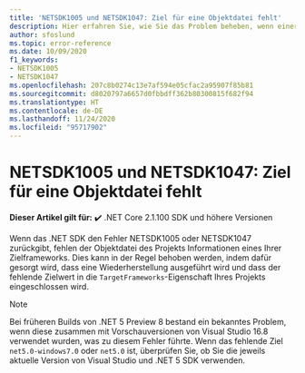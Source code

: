 ```yaml
---
title: 'NETSDK1005 und NETSDK1047: Ziel für eine Objektdatei fehlt'
description: Hier erfahren Sie, wie Sie das Problem beheben, wenn einer Objektdatei ein Ziel fehlt.
author: sfoslund
ms.topic: error-reference
ms.date: 10/09/2020
f1_keywords:
- NETSDK1005
- NETSDK1047
ms.openlocfilehash: 207c8b0274c13e7af594e05cfac2a95907f85b81
ms.sourcegitcommit: d8020797a6657d0fbbdff362b80300815f682f94
ms.translationtype: HT
ms.contentlocale: de-DE
ms.lasthandoff: 11/24/2020
ms.locfileid: "95717902"
---
```

# <a name="netsdk1005-and-netsdk1047-asset-file-is-missing-target"></a>NETSDK1005 und NETSDK1047: Ziel für eine Objektdatei fehlt

**Dieser Artikel gilt für:** ✔️ .NET Core 2.1.100 SDK und höhere Versionen

Wenn das .NET SDK den Fehler NETSDK1005 oder NETSDK1047 zurückgibt, fehlen der Objektdatei des Projekts Informationen eines Ihrer Zielframeworks. Dies kann in der Regel behoben werden, indem dafür gesorgt wird, dass eine Wiederherstellung ausgeführt wird und dass der fehlende Zielwert in die `TargetFrameworks`-Eigenschaft Ihres Projekts eingeschlossen wird.

> [!NOTE]
> Bei früheren Builds von .NET 5 Preview 8 bestand ein bekanntes Problem, wenn diese zusammen mit Vorschauversionen von Visual Studio 16.8 verwendet wurden, was zu diesem Fehler führte. Wenn das fehlende Ziel `net5.0-windows7.0` oder `net5.0` ist, überprüfen Sie, ob Sie die jeweils aktuelle Version von Visual Studio und .NET 5 SDK verwenden.

